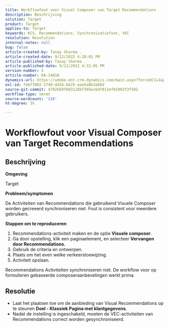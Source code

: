 ```yaml
---
title: Workflowfout voor Visual Composer van Target Recommendations
description: Beschrijving
solution: Target
product: Target
applies-to: Target
keywords: KCS, Recommendations, Synchronisatiefout, VEC
resolution: Resolution
internal-notes: null
bug: false
article-created-by: Tanay Sharma .
article-created-date: 9/12/2022 4:28:01 PM
article-published-by: Tanay Sharma .
article-published-date: 9/12/2022 4:32:05 PM
version-number: 5
article-number: KA-14016
dynamics-url: https://adobe-ent.crm.dynamics.com/main.aspx?forceUCI=1&pagetype=entityrecord&etn=knowledgearticle&id=4bbfbbd8-b732-ed11-9db1-002248086735
exl-id: fe077002-2740-4d1b-bb25-aae5a8b3a66d
source-git-commit: 4702b69f883128bf305ec64f012ef01903f3f582
workflow-type: tm+mt
source-wordcount: '116'
ht-degree: 3%

---
```


# Workflowfout voor Visual Composer van Target Recommendations

## Beschrijving


<b>Omgeving</b>

Target



<b>Probleem/symptomen</b>

De Activiteiten van Recommendations die gebruikend Visuele Composer worden gecreeerd synchroniseren niet. Fout is consistent voor meerdere gebruikers.

<b>Stappen om te reproduceren</b>

1. Recommendations-activiteit maken en de optie <b>Visuele composer</b>.
2. Ga door opstelling, klik een paginaelement, en selecteer <b>Vervangen door Recommendations.</b>
3. Gebruik de criteria en ontwerpen.
4. Plaats om het even welke verkeerstoewijzing.
5. Activiteit opslaan.




Recommendations Activiteiten synchroniseren niet. De workflow voor op formulieren gebaseerde composeraanbevelingen werkt prima.


## Resolutie


- Laat het plaatsen toe om de aanbieding van Visual Recommendations op te steunen <b>Doel - Klassiek </b> <b>Pagina met klantgegevens</b>.
- Nadat de instelling is ingeschakeld, moeten de VEC-activiteiten van Recommendations correct worden gesynchroniseerd.
